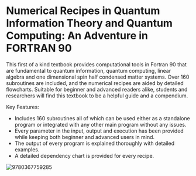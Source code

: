 # Numerical Recipes in Quantum Information Theory and Quantum Computing: An Adventure in FORTRAN 90
This first of a kind textbook provides computational tools in Fortran 90 that are fundamental to quantum information, quantum computing, linear algebra and one dimensional spin half condensed matter systems. Over 160 subroutines are included, and the numerical recipes are aided by detailed flowcharts. Suitable for beginner and advanced readers alike, students and researchers will find this textbook to be a helpful guide and a compendium.

Key Features:

* Includes 160 subroutines all of which can be used either as a standalone program or integrated with any other main program without any issues.
* Every parameter in the input, output and execution has been provided while keeping both beginner and advanced users in mind.
* The output of every program is explained thoroughly with detailed examples.
* A detailed dependency chart is provided for every recipe.

![9780367759285](https://user-images.githubusercontent.com/75661570/209472014-def15a1d-37e6-44ff-bef6-ee42726930f1.jpg)
